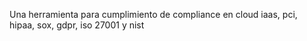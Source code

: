 Una herramienta para cumplimiento de compliance en cloud iaas, pci, hipaa, sox, gdpr, iso 27001 y nist
